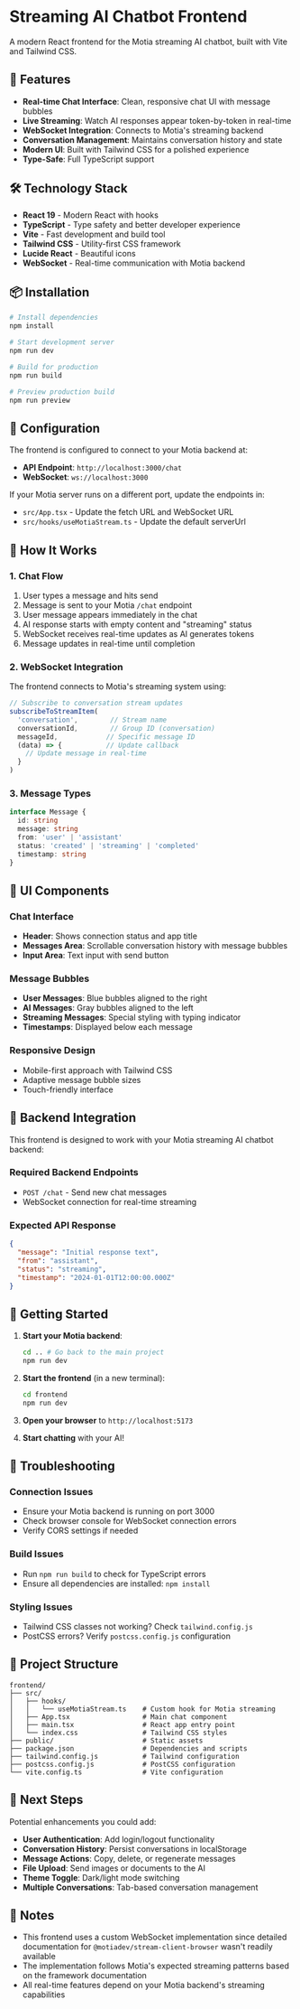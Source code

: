 # Streaming AI Chatbot Frontend

A modern React frontend for the Motia streaming AI chatbot, built with Vite and Tailwind CSS.

## 🚀 Features

- **Real-time Chat Interface**: Clean, responsive chat UI with message bubbles
- **Live Streaming**: Watch AI responses appear token-by-token in real-time
- **WebSocket Integration**: Connects to Motia's streaming backend
- **Conversation Management**: Maintains conversation history and state
- **Modern UI**: Built with Tailwind CSS for a polished experience
- **Type-Safe**: Full TypeScript support

## 🛠️ Technology Stack

- **React 19** - Modern React with hooks
- **TypeScript** - Type safety and better developer experience
- **Vite** - Fast development and build tool
- **Tailwind CSS** - Utility-first CSS framework
- **Lucide React** - Beautiful icons
- **WebSocket** - Real-time communication with Motia backend

## 📦 Installation

```bash
# Install dependencies
npm install

# Start development server
npm run dev

# Build for production
npm run build

# Preview production build
npm run preview
```

## 🔧 Configuration

The frontend is configured to connect to your Motia backend at:
- **API Endpoint**: `http://localhost:3000/chat`
- **WebSocket**: `ws://localhost:3000`

If your Motia server runs on a different port, update the endpoints in:
- `src/App.tsx` - Update the fetch URL and WebSocket URL
- `src/hooks/useMotiaStream.ts` - Update the default serverUrl

## 🎯 How It Works

### 1. Chat Flow
1. User types a message and hits send
2. Message is sent to your Motia `/chat` endpoint
3. User message appears immediately in the chat
4. AI response starts with empty content and "streaming" status
5. WebSocket receives real-time updates as AI generates tokens
6. Message updates in real-time until completion

### 2. WebSocket Integration
The frontend connects to Motia's streaming system using:
```typescript
// Subscribe to conversation stream updates
subscribeToStreamItem(
  'conversation',        // Stream name
  conversationId,        // Group ID (conversation)
  messageId,            // Specific message ID
  (data) => {           // Update callback
    // Update message in real-time
  }
)
```

### 3. Message Types
```typescript
interface Message {
  id: string
  message: string
  from: 'user' | 'assistant'
  status: 'created' | 'streaming' | 'completed'
  timestamp: string
}
```

## 🎨 UI Components

### Chat Interface
- **Header**: Shows connection status and app title
- **Messages Area**: Scrollable conversation history with message bubbles
- **Input Area**: Text input with send button

### Message Bubbles
- **User Messages**: Blue bubbles aligned to the right
- **AI Messages**: Gray bubbles aligned to the left
- **Streaming Messages**: Special styling with typing indicator
- **Timestamps**: Displayed below each message

### Responsive Design
- Mobile-first approach with Tailwind CSS
- Adaptive message bubble sizes
- Touch-friendly interface

## 🔗 Backend Integration

This frontend is designed to work with your Motia streaming AI chatbot backend:

### Required Backend Endpoints
- `POST /chat` - Send new chat messages
- WebSocket connection for real-time streaming

### Expected API Response
```json
{
  "message": "Initial response text",
  "from": "assistant",
  "status": "streaming",
  "timestamp": "2024-01-01T12:00:00.000Z"
}
```

## 🚀 Getting Started

1. **Start your Motia backend**:
   ```bash
   cd .. # Go back to the main project
   npm run dev
   ```

2. **Start the frontend** (in a new terminal):
   ```bash
   cd frontend
   npm run dev
   ```

3. **Open your browser** to `http://localhost:5173`

4. **Start chatting** with your AI!

## 🐛 Troubleshooting

### Connection Issues
- Ensure your Motia backend is running on port 3000
- Check browser console for WebSocket connection errors
- Verify CORS settings if needed

### Build Issues
- Run `npm run build` to check for TypeScript errors
- Ensure all dependencies are installed: `npm install`

### Styling Issues
- Tailwind CSS classes not working? Check `tailwind.config.js`
- PostCSS errors? Verify `postcss.config.js` configuration

## 📁 Project Structure

```
frontend/
├── src/
│   ├── hooks/
│   │   └── useMotiaStream.ts    # Custom hook for Motia streaming
│   ├── App.tsx                  # Main chat component
│   ├── main.tsx                 # React app entry point
│   └── index.css                # Tailwind CSS styles
├── public/                      # Static assets
├── package.json                 # Dependencies and scripts
├── tailwind.config.js           # Tailwind configuration
├── postcss.config.js            # PostCSS configuration
└── vite.config.ts               # Vite configuration
```

## 🎯 Next Steps

Potential enhancements you could add:
- **User Authentication**: Add login/logout functionality
- **Conversation History**: Persist conversations in localStorage
- **Message Actions**: Copy, delete, or regenerate messages
- **File Upload**: Send images or documents to the AI
- **Theme Toggle**: Dark/light mode switching
- **Multiple Conversations**: Tab-based conversation management

## 📝 Notes

- This frontend uses a custom WebSocket implementation since detailed documentation for `@motiadev/stream-client-browser` wasn't readily available
- The implementation follows Motia's expected streaming patterns based on the framework documentation
- All real-time features depend on your Motia backend's streaming capabilities